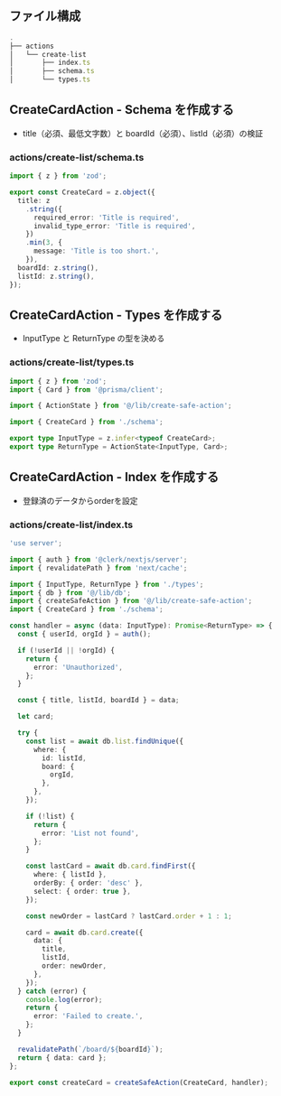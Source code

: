 ## ファイル構成

```ts
.
├── actions
│   └── create-list
│       ├── index.ts
│       ├── schema.ts
│       └── types.ts
```

## CreateCardAction - Schema を作成する

- title（必須、最低文字数）と boardId（必須）、listId（必須）の検証

### actions/create-list/schema.ts

```ts
import { z } from 'zod';

export const CreateCard = z.object({
  title: z
    .string({
      required_error: 'Title is required',
      invalid_type_error: 'Title is required',
    })
    .min(3, {
      message: 'Title is too short.',
    }),
  boardId: z.string(),
  listId: z.string(),
});
```

## CreateCardAction - Types を作成する

- InputType と ReturnType の型を決める

### actions/create-list/types.ts

```ts
import { z } from 'zod';
import { Card } from '@prisma/client';

import { ActionState } from '@/lib/create-safe-action';

import { CreateCard } from './schema';

export type InputType = z.infer<typeof CreateCard>;
export type ReturnType = ActionState<InputType, Card>;
```

## CreateCardAction - Index を作成する

- 登録済のデータからorderを設定

### actions/create-list/index.ts

```ts
'use server';

import { auth } from '@clerk/nextjs/server';
import { revalidatePath } from 'next/cache';

import { InputType, ReturnType } from './types';
import { db } from '@/lib/db';
import { createSafeAction } from '@/lib/create-safe-action';
import { CreateCard } from './schema';

const handler = async (data: InputType): Promise<ReturnType> => {
  const { userId, orgId } = auth();

  if (!userId || !orgId) {
    return {
      error: 'Unauthorized',
    };
  }

  const { title, listId, boardId } = data;

  let card;

  try {
    const list = await db.list.findUnique({
      where: {
        id: listId,
        board: {
          orgId,
        },
      },
    });

    if (!list) {
      return {
        error: 'List not found',
      };
    }

    const lastCard = await db.card.findFirst({
      where: { listId },
      orderBy: { order: 'desc' },
      select: { order: true },
    });

    const newOrder = lastCard ? lastCard.order + 1 : 1;

    card = await db.card.create({
      data: {
        title,
        listId,
        order: newOrder,
      },
    });
  } catch (error) {
    console.log(error);
    return {
      error: 'Failed to create.',
    };
  }

  revalidatePath(`/board/${boardId}`);
  return { data: card };
};

export const createCard = createSafeAction(CreateCard, handler);
```